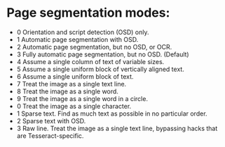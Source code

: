 # Page segmentation modes:
- 0    Orientation and script detection (OSD) only.
- 1    Automatic page segmentation with OSD.
- 2    Automatic page segmentation, but no OSD, or OCR.
- 3    Fully automatic page segmentation, but no OSD. (Default)
- 4    Assume a single column of text of variable sizes.
- 5    Assume a single uniform block of vertically aligned text.
- 6    Assume a single uniform block of text.
- 7    Treat the image as a single text line.
- 8    Treat the image as a single word.
- 9    Treat the image as a single word in a circle.
- 0    Treat the image as a single character.
- 1    Sparse text. Find as much text as possible in no particular order.
- 2    Sparse text with OSD.
- 3    Raw line. Treat the image as a single text line, bypassing hacks that are Tesseract-specific.